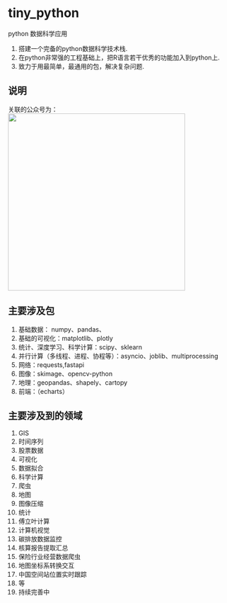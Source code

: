 # tiny_python
python 数据科学应用
1. 搭建一个完备的python数据科学技术栈.
2. 在python非常强的工程基础上，把R语言若干优秀的功能加入到python上.
3. 致力于用最简单，最通用的包，解决复杂问题.

## 说明
关联的公众号为：
<img height="400" src="/Imagesgzh.jpg" width="400"/>

## 主要涉及包
1. 基础数据： numpy、pandas、
2. 基础的可视化：matplotlib、plotly
3. 统计、深度学习、科学计算：scipy、sklearn
4. 并行计算（多线程、进程、协程等）：asyncio、joblib、multiprocessing
5. 网络：requests,fastapi
6. 图像：skimage、opencv-python
7. 地理：geopandas、shapely、cartopy
8. 前端：（echarts）

## 主要涉及到的领域
1. GIS
2. 时间序列
3. 股票数据
4. 可视化
5. 数据拟合
6. 科学计算
7. 爬虫
8. 地图
9. 图像压缩
10. 统计
11. 傅立叶计算
12. 计算机视觉
13. 碳排放数据监控
14. 核算报告提取汇总
15. 保险行业经营数据爬虫
16. 地图坐标系转换交互
17. 中国空间站位置实时跟踪
18. 等
19. 持续完善中




